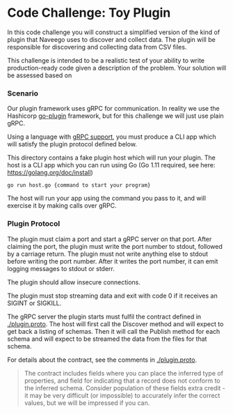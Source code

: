 # Code Challenge: Toy Plugin

In this code challenge you will construct a simplified version of the kind of plugin that Naveego uses to discover and collect data. The plugin will be responsible for discovering and collecting data from CSV files.

This challenge is intended to be a realistic test of your ability
to write production-ready code given a description of the problem.
Your solution will be assessed based on

### Scenario

Our plugin framework uses gRPC for communication. In reality we use the Hashicorp [go-plugin](https://github.com/hashicorp/go-plugin) framework, but
for this challenge we will just use plain gRPC.

Using a language with [gRPC support](https://grpc.io/docs/), you must produce a CLI app which will satisfy the plugin protocol defined below.

This directory contains a fake plugin host which will run your plugin. The
host is a CLI app which you can run using Go (Go 1.11 required, see here: https://golang.org/doc/install)

```
go run host.go {command to start your program}
```

The host will run your app using the command you pass to it, and will exercise it by making calls over gRPC.

### Plugin Protocol

The plugin must claim a port and start a gRPC server on that port. After claiming the port,
the plugin must write the port number to stdout, followed by a carriage return. The plugin
must not write anything else to stdout before writing the port number. After it writes the port 
number, it can emit logging messages to stdout or stderr.

The plugin should allow insecure connections.

The plugin must stop streaming data and exit with code 0 if it receives an
SIGINT or SIGKILL.

The gRPC server the plugin starts must fulfil the contract defined in [./plugin.proto](./plugin.proto). The host will first call the Discover method and will expect to get back a listing of schemas. Then it will
call the Publish method for each schema and will expect to be streamed
the data from the files for that schema.

For details about the contract, see the comments in [./plugin.proto](./plugin.proto).

> The contract includes fields where you can place the inferred type of properties, and field for indicating that
> a record does not conform to the inferred schema. Consider population of these fields extra credit - it may be very 
> difficult (or impossible) to accurately infer the correct values, but we will be impressed if you can.
